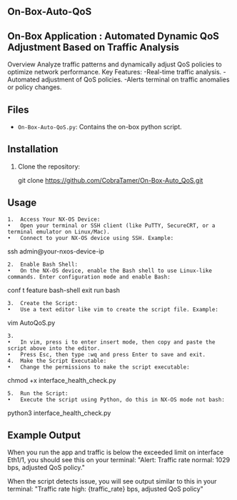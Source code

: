 ## On-Box-Auto-QoS

## On-Box Application : Automated Dynamic QoS Adjustment Based on Traffic Analysis
Overview
Analyze traffic patterns and dynamically adjust QoS policies to optimize network performance.
Key Features:
-Real-time traffic analysis.
-Automated adjustment of QoS policies.
-Alerts terminal on traffic anomalies or policy changes.


## Files

- `On-Box-Auto-QoS.py`: Contains the on-box python script.

## Installation

1. Clone the repository:

    git clone https://github.com/CobraTamer/On-Box-Auto_QoS.git


## Usage


	1.	Access Your NX-OS Device:
	•	Open your terminal or SSH client (like PuTTY, SecureCRT, or a terminal emulator on Linux/Mac).
	•	Connect to your NX-OS device using SSH. Example:

ssh admin@your-nxos-device-ip


	2.	Enable Bash Shell:
	•	On the NX-OS device, enable the Bash shell to use Linux-like commands. Enter configuration mode and enable Bash:

conf t
feature bash-shell
exit
run bash


	3.	Create the Script:
	•	Use a text editor like vim to create the script file. Example:

vim AutoQoS.py

	3.	
	•	In vim, press i to enter insert mode, then copy and paste the script above into the editor.
	•	Press Esc, then type :wq and press Enter to save and exit.
	4.	Make the Script Executable:
	•	Change the permissions to make the script executable:

chmod +x interface_health_check.py


	5.	Run the Script:
	•	Execute the script using Python, do this in NX-OS mode not bash:

python3 interface_health_check.py




## Example Output

When you run the app and traffic is below the exceeded limit on interface Eth1/1, you should see this on your terminal: 
"Alert: Traffic rate normal: 1029 bps, adjusted QoS policy."

When the script detects issue, you will see output similar to this in your terminal:
"Traffic rate high: {traffic_rate} bps, adjusted QoS policy"

 
